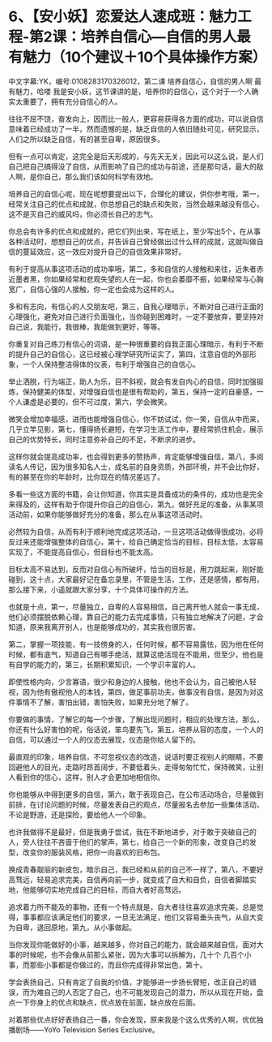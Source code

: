 # 6、【安小妖】恋爱达人速成班：魅力工程-第2课：培养自信心—自信的男人最有魅力（10个建议＋10个具体操作方案）

中文字幕:YK，编号:0108283170326012，第二课 培养自信心，自信的男人啊 最有魅力，哈喽 我是安小妖，这节课讲的是，培养你的自信心，这个对于一个人确实太重要了，拥有充分自信心的人。

往往不屈不饶，奋发向上，因而比一般人，更容易获得各方面的成功，可以说自信意味着已经成功了一半，然而遗憾的是，缺乏自信的人依旧随处可见，研究显示，人们之所以缺乏自信，有的甚至自卑，原因很多。

但有一点可以肯定，这完全是后天形成的，与先天无关，因此可以这么说，是人们自己把自己搞得没了自信，从而影响了自己的成功与前途，还是那句话，最大的敌人啊，是你自己，那么我们该如何科学有效地。

培养自己的自信心呢，现在呢想要提出以下，合理化的建议，供你参考哦，第一，经常关注自己的优点和成就，你总想自己的缺点和失败，当然会越来越没有信心，这不是灭自己的威风吗，你必须长自己的志气。

你总会有许多的优点和成就的，把它们列出来，写在纸上，至少写出5个，在从事各种活动时，想想自己的优点，并告诉自己曾经做出过什么样的成就，这就叫做自信的蔓延效应，这一效应对提升自己的自信效果非常好。

有利于提高从事这项活动的成功率哦，第二，多和自信的人接触和来往，近朱者赤 近墨者黑，你如果经常和悲观失望的人在一起，你也会萎靡不振，如果经常与心胸宽广，自信心强的人接触，你一定也会成为这样的人。

多和有志向，有信心的人交朋友吧，第三，自我心理暗示，不断对自己进行正面的心理强化，避免对自己进行负面强化，当你碰到困难时，一定不要放弃，要坚持对自己说，我能行，我很棒，我能做到更好，等等。

你重复对自己练刀有信心的词语，是一种很重要的自我正面心理暗示，有利于不断的提升自己的自信心，这已经被心理学研究所证实了，第四，注意自信的外部形象，一个人保持整洁得体的仪表，有利于增强自己的自信心。

举止洒脱，行为端正，助人为乐，目不斜视，就会有发自内心的自信，同时加强锻炼，保持健美的体型，对增强自信也是很有帮助的，第五，保持一定的自豪感，一个人谦虚是必要的，但不可过度，第六，学会微笑。

微笑会增加幸福感，进而也能增强自信心，你不妨试试，你一笑，自信从中而来，几乎立竿见影，第七，懂得扬长避短，在学习生活工作中，要经常抓住机会，展示自己的优势特长，同时注意弥补自己的不足，不断求的进步。

这样你就会提高成功率，也会得到更多的赞扬声，肯定能够增强自信，第八，多阅读名人传记，因为很多知名人士，成名前的自身资质，外部环境，并不会比你好，有的甚至在你的年龄时，比你现在的情况差远了。

多看一些这方面的书籍，会让你知道，你其实是具备成功的条件的，成功也是完全来得及的，这样有助于你提升你自己的自信心，第九，做好充足的准备，从事某项活动前，如果你能够做好充分的准备，那么在从事这项活动时。

必然较为自信，从而有利于顺利地完成这项活动，一旦这项活动做得很成功，必将反过来还能增强整体的自信心，第十，给自己确定恰当的目标，目标太低，太容易实现了，不能提高自信心，但目标也不能太高。

目标太高不易达到，反而对自信心有所破坏，恰当的目标是，用力跳起来，刚好能碰到，这十点，大家最好记在备忘录里，不管是生活，工作，还是感情，都有用，那么接下来，小遥就跟大家分享，十个具体可操作的方法。

也就是十点，第一，尽量独立，自卑的人容易相信，自己离开他人就会一事无成，他们必须摆脱依赖心理，靠自己的能力去完成事情，只有独立地解决了问题，才会知道，原来我离开别人，也是能够成功的，其实我也很厉害。

第二，掌握一项技能，有一技傍身的人，任何时候，都不容易露怯，因为他在任何时候，都有底气，知道自己有哪手绝活，就算这绝活现在不能用，但至少，他也是有自学的能力的，第三，长期积累知识，一个学识丰富的人。

即使性格内向，少言寡语，很少和身边的人接触，他也不会认为，自己被他人轻视，因为他有傲视他人的本钱，第四，做足事前功夫，做事没有自信，是因为对这件事情不了解，害怕出错，害怕失败，如果充分地了解了。

你要做的事情，了解它的每一个步骤，了解出现问题时，相应的处理方法，那么，你还有什么好害怕的呢，俗话说，笨鸟要先飞，第五，培养从容的态度，一个人的自信，可以通过一个人的仪态去展现，仪态是你给人留下的。

最直观的印象，培养自信，不可忽视仪态的改造，说话时要正视别人的眼睛，不要回避他人的目光，走路时昂首阔步，不要低着头，走得匆匆忙忙，保持微笑，让别人看到你的信心，这样，别人才会更加地相信你。

你也能够从中得到更多的自信，第六，敢于表现自己，在公布活动场合，尽量做到前排，在讨论问题的时候，尽量发表自己的观点，尽量报名去参加一些集体活动，不论是野游，还是探险，要给他人一个印象。

也许我做得不是最好，但是我勇于尝试，我在不断地进步，对于敢于突破自己的人，旁人往往不吝啬于他们的掌声，第七，给自己一个新的形象，改变自己的发型，改变你的服装风格，把你一向喜欢的旧布包。

换成青春靓丽的新皮包，暗示自己，我已经和从前的自己不一样了，第八，不要好高骛远，轻易追求完美，自信再向前一步，就变成了自大和自负，自信者脚踏实地，他能够切实地完成自己的目标，而自大者好高骛远。

追求着力所不能及的事物，还有一个特点就是，自大者往往喜欢追求完美，总是觉得，事事都应该满足他们的要求，一旦无法满足，他们又容易垂头丧气，从自大变为自卑，退回原地，第九，从小事做起。

当你发现你能做好的小事，越来越多，你对自己的能力，就会越来越自信，面对大事的时候呢，也不会像从前那么紧张，因为大事可以拆解为，几十个 几百个小事，而那些小事都是你做过的，而且你完成得非常出色，第十。

学会表扬自己，只有肯定了自我的价值，才能够进一步扬长臂短，改正自己的错误，而为难自己的人否定了自己，也不可能发现自己的潜力，所以从现在开始，盘点一下你身上的优点和缺点，优点放在前面，缺点放在后面。

对着那些优点好好表扬自己一番，你会发现，原来我是个这么优秀的人啊，优优独播剧场——YoYo Television Series Exclusive。

